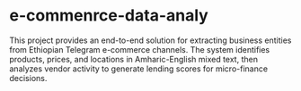 # e-commenrce-data-analy
This project provides an end-to-end solution for extracting business entities from Ethiopian Telegram e-commerce channels. The system identifies products, prices, and locations in Amharic-English mixed text, then analyzes vendor activity to generate lending scores for micro-finance decisions.
